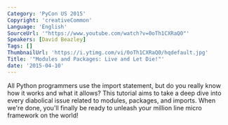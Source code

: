 ```yaml
---
Category: 'PyCon US 2015'
Copyright: 'creativeCommon'
Language: 'English'
SourceUrl: '"https://www.youtube.com/watch?v=0oTh1CXRaQ0"'
Speakers: [David Beazley]
Tags: []
ThumbnailUrl: 'https://i.ytimg.com/vi/0oTh1CXRaQ0/hqdefault.jpg'
Title: '"Modules and Packages: Live and Let Die!"'
date: '2015-04-10'
---
```

All Python programmers use the import statement, but do you really know how it works and what it allows?  This tutorial aims to take a deep dive into every diabolical issue related to modules, packages, and imports.   When we're done, you'll finally be ready to unleash your million line micro framework on the world! 

